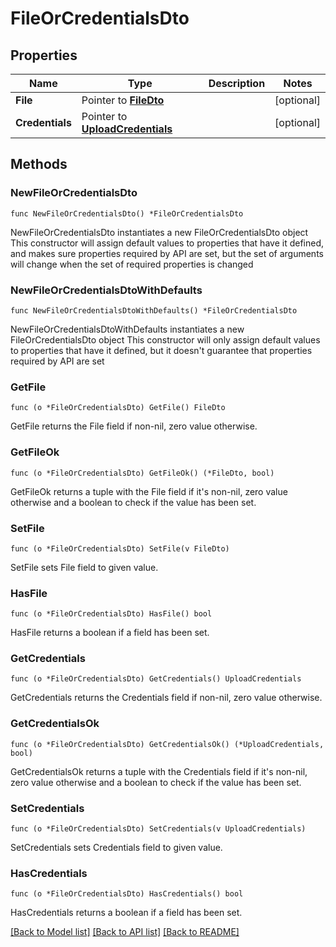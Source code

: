 # FileOrCredentialsDto

## Properties

Name | Type | Description | Notes
------------ | ------------- | ------------- | -------------
**File** | Pointer to [**FileDto**](FileDto.md) |  | [optional] 
**Credentials** | Pointer to [**UploadCredentials**](UploadCredentials.md) |  | [optional] 

## Methods

### NewFileOrCredentialsDto

`func NewFileOrCredentialsDto() *FileOrCredentialsDto`

NewFileOrCredentialsDto instantiates a new FileOrCredentialsDto object
This constructor will assign default values to properties that have it defined,
and makes sure properties required by API are set, but the set of arguments
will change when the set of required properties is changed

### NewFileOrCredentialsDtoWithDefaults

`func NewFileOrCredentialsDtoWithDefaults() *FileOrCredentialsDto`

NewFileOrCredentialsDtoWithDefaults instantiates a new FileOrCredentialsDto object
This constructor will only assign default values to properties that have it defined,
but it doesn't guarantee that properties required by API are set

### GetFile

`func (o *FileOrCredentialsDto) GetFile() FileDto`

GetFile returns the File field if non-nil, zero value otherwise.

### GetFileOk

`func (o *FileOrCredentialsDto) GetFileOk() (*FileDto, bool)`

GetFileOk returns a tuple with the File field if it's non-nil, zero value otherwise
and a boolean to check if the value has been set.

### SetFile

`func (o *FileOrCredentialsDto) SetFile(v FileDto)`

SetFile sets File field to given value.

### HasFile

`func (o *FileOrCredentialsDto) HasFile() bool`

HasFile returns a boolean if a field has been set.

### GetCredentials

`func (o *FileOrCredentialsDto) GetCredentials() UploadCredentials`

GetCredentials returns the Credentials field if non-nil, zero value otherwise.

### GetCredentialsOk

`func (o *FileOrCredentialsDto) GetCredentialsOk() (*UploadCredentials, bool)`

GetCredentialsOk returns a tuple with the Credentials field if it's non-nil, zero value otherwise
and a boolean to check if the value has been set.

### SetCredentials

`func (o *FileOrCredentialsDto) SetCredentials(v UploadCredentials)`

SetCredentials sets Credentials field to given value.

### HasCredentials

`func (o *FileOrCredentialsDto) HasCredentials() bool`

HasCredentials returns a boolean if a field has been set.


[[Back to Model list]](../README.md#documentation-for-models) [[Back to API list]](../README.md#documentation-for-api-endpoints) [[Back to README]](../README.md)


